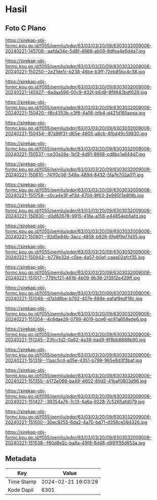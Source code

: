# Hasil

## Foto C Plano

https://sirekap-obj-formc.kpu.go.id/f055/pemilu/pdpr/63/03/03/20/09/6303032009006-20240221-145708--aafda34e-5d8f-4869-ab09-8dfea4e6d4a7.jpg

https://sirekap-obj-formc.kpu.go.id/f055/pemilu/pdpr/63/03/03/20/09/6303032009006-20240221-150250--2e21de1c-b238-46be-b3ff-72eb85bc4c38.jpg

https://sirekap-obj-formc.kpu.go.id/f055/pemilu/pdpr/63/03/03/20/09/6303032009006-20240221-145927--6adaa596-00c9-432f-b6d9-8f9843bdf629.jpg

https://sirekap-obj-formc.kpu.go.id/f055/pemilu/pdpr/63/03/03/20/09/6303032009006-20240221-150420--f8c4353b-c3f6-4a06-bfb4-d421d165aeea.jpg

https://sirekap-obj-formc.kpu.go.id/f055/pemilu/pdpr/63/03/03/20/09/6303032009006-20240221-150454--87a99f31-d65e-4605-a6cb-4fbd49c59830.jpg

https://sirekap-obj-formc.kpu.go.id/f055/pemilu/pdpr/63/03/03/20/09/6303032009006-20240221-150537--ce30a26e-1bf2-4d91-9868-cd8bc1a844d7.jpg

https://sirekap-obj-formc.kpu.go.id/f055/pemilu/pdpr/63/03/03/20/09/6303032009006-20240221-150610--741f0c06-549a-489d-8432-5fa7e702a011.jpg

https://sirekap-obj-formc.kpu.go.id/f055/pemilu/pdpr/63/03/03/20/09/6303032009006-20240221-150758--c0ca4e3f-ef3d-470d-9f63-2e995f3e8f4b.jpg

https://sirekap-obj-formc.kpu.go.id/f055/pemilu/pdpr/63/03/03/20/09/6303032009006-20240221-150830--d3d62678-9915-416a-a158-e44854eb5afd.jpg

https://sirekap-obj-formc.kpu.go.id/f055/pemilu/pdpr/63/03/03/20/09/6303032009006-20240221-150901--92d5e84b-3acc-4858-b926-6fe6f9ef7d35.jpg

https://sirekap-obj-formc.kpu.go.id/f055/pemilu/pdpr/63/03/03/20/09/6303032009006-20240221-150942--b778e32d-c5be-4a57-b0af-caaa02afcf35.jpg

https://sirekap-obj-formc.kpu.go.id/f055/pemilu/pdpr/63/03/03/20/09/6303032009006-20240221-151017--779fc121-4618-4b09-9b39-2f3912e429ff.jpg

https://sirekap-obj-formc.kpu.go.id/f055/pemilu/pdpr/63/03/03/20/09/6303032009006-20240221-151048--d7a1d8be-b792-407e-888e-eafaf9edf16c.jpg

https://sirekap-obj-formc.kpu.go.id/f055/pemilu/pdpr/63/03/03/20/09/6303032009006-20240221-151204--4c6dae29-0799-4019-bce6-ec81a658ede6.jpg

https://sirekap-obj-formc.kpu.go.id/f055/pemilu/pdpr/63/03/03/20/09/6303032009006-20240221-151245--23fcc1d2-0a62-4a39-bad9-8f8bb8888b90.jpg

https://sirekap-obj-formc.kpu.go.id/f055/pemilu/pdpr/63/03/03/20/09/6303032009006-20240221-151319--11aac5cd-a05e-4351-b798-965e8d3f3baf.jpg

https://sirekap-obj-formc.kpu.go.id/f055/pemilu/pdpr/63/03/03/20/09/6303032009006-20240221-151355--b172e069-ba49-4602-89d2-41baf0603d96.jpg

https://sirekap-obj-formc.kpu.go.id/f055/pemilu/pdpr/63/03/03/20/09/6303032009006-20240221-151427--39354a76-7c13-4a6a-9228-7c5265afd079.jpg

https://sirekap-obj-formc.kpu.go.id/f055/pemilu/pdpr/63/03/03/20/09/6303032009006-20240221-151500--30ec9255-6da2-4a70-bd71-d358ce594326.jpg

https://sirekap-obj-formc.kpu.go.id/f055/pemilu/pdpr/63/03/03/20/09/6303032009006-20240221-151538--f60d8e2c-ba9a-49f8-8d48-d991f35d653a.jpg


## Metadata

| Key        | Value               |
| ---------- | ------------------- |
| Time Stamp | 2024-02-21 16:03:29 |
| Kode Dapil | 6301                |



